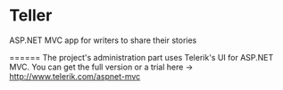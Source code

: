 Teller
======

ASP.NET MVC app for writers to share their stories

======
The project's administration part uses Telerik's UI for ASP.NET MVC.
You can get the full version or a trial here -> http://www.telerik.com/aspnet-mvc